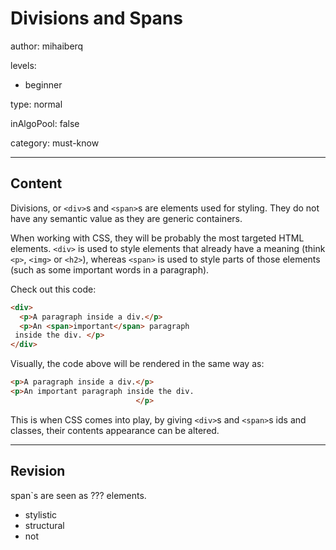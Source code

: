 # Divisions and Spans
author: mihaiberq

levels:

  - beginner

type: normal

inAlgoPool: false

category: must-know

---
## Content

Divisions, or `<div>`s and `<span>`s are elements used for styling. They do not have any semantic value as they are generic containers.

When working with CSS, they will be probably the most targeted HTML elements. `<div>` is used to style elements that already have a meaning (think `<p>`, `<img>` or `<h2>`), whereas `<span>` is used to style parts of those elements (such as some important words in a paragraph).

Check out this code:
```html
<div>
  <p>A paragraph inside a div.</p>
  <p>An <span>important</span> paragraph
 inside the div. </p>
</div>
```

Visually, the code above will be rendered in the same way as:
```html
<p>A paragraph inside a div.</p>
<p>An important paragraph inside the div.
                            </p>
```
This is when CSS comes into play, by giving `<div>`s and `<span>`s ids and classes, their contents appearance can be altered.

---
## Revision

span`s are seen as ??? elements.

* stylistic
* structural
* not
